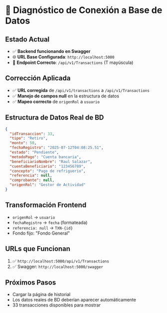 # 🔧 Diagnóstico de Conexión a Base de Datos

## Estado Actual
- ✅ **Backend funcionando en Swagger**
- 🌐 **URL Base Configurada**: `http://localhost:5000`
- 📡 **Endpoint Correcto**: `/api/v1/Transactions` (T mayúscula)

## Corrección Aplicada
- ✅ **URL corregida** de `/api/v1/transactions` a `/api/v1/Transactions`
- ✅ **Manejo de campos null** en la estructura de datos
- ✅ **Mapeo correcto** de `origenRol` a `usuario`

## Estructura de Datos Real de BD
```json
{
  "idTransaccion": 33,
  "tipo": "Retiro",
  "monto": 50,
  "fechaRegistro": "2025-07-12T04:08:25.51",
  "estado": "Pendiente",
  "metodoPago": "Cuenta bancaria",
  "beneficiarioNombre": "Raul Salazar",
  "cuentaBeneficiario": "123456789",
  "concepto": "Pago de refriguerio",
  "referencia": null,
  "comprobante": null,
  "origenRol": "Gestor de Actividad"
}
```

## Transformación Frontend
- `origenRol` → `usuario`
- `fechaRegistro` → `fecha` (formateada)
- `referencia: null` → `TXN-{id}`
- Fondo fijo: "Fondo General"

## URLs que Funcionan
1. ✅ `http://localhost:5000/api/v1/Transactions`
2. ✅ Swagger: `http://localhost:5000/swagger`

## Próximos Pasos
- Cargar la página de historial
- Los datos reales de BD deberían aparecer automáticamente
- 33 transacciones disponibles para mostrar
